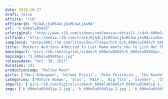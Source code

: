 ```yaml
---
date: 2018-10-27
draft: false
affsite: "r18"
afflinkr18: "NjA4LjEuMS4xLjAuMC4wLjAuMA"
url: "h_606mlw05045"
urloriginal: "http://www.r18.com/videos/vod/movies/detail/-/id=h_606mlw05045"
urlfinal: "http://media.r18.com/track/NjA4LjEuMS4xLjAuMC4wLjAuMA/videos/vod/movies/detail/-/id=h_606mlw05045"
samplevid: "awspv3001.r18.com/litevideo/freepv/h/h_6/h_606mlw5045/h_606mlw5045_dmb_w.mp4"
title: "Mothers And Sons Addicted To Lust Mama Wants You To Lick Her Throbbing Pussy! Destroy My Pussy With Your Big Hard Cock! 12 Ladies/4 Hours"
mainimgurl: "pics.r18.com/digital/video/h_606mlw05045/h_606mlw05045ps.jpg"
mainimgs: "h_606mlw05045ps.jpg"
releasedate: "Oct. 30, 2017"
duration: 241
productioncomp: "Mellow Moon"
girls: ['Mari Kikugawa', 'Hitomi Enjoji', 'Rika Fujishita', 'Iku Kondo\n(Ikumi Kondo)', 'Reiko Tono', 'Sayo Makino', 'Nami Isshiki', 'Kaede Tsutsumi', 'Shinobu Oishi', 'Ryoka Sumida']
categories: ['Mature Woman', 'Slut', 'MILF', 'Big Tits', 'Slender', 'Chubby', 'Relatives', 'Compilation', 'Over 4 Hours', 'Hi-Def']
imgurls: ['pics.r18.com/digital/video/h_606mlw05045/h_606mlw05045jp-1.jpg', 'pics.r18.com/digital/video/h_606mlw05045/h_606mlw05045jp-2.jpg', 'pics.r18.com/digital/video/h_606mlw05045/h_606mlw05045jp-3.jpg', 'pics.r18.com/digital/video/h_606mlw05045/h_606mlw05045jp-4.jpg', 'pics.r18.com/digital/video/h_606mlw05045/h_606mlw05045jp-5.jpg', 'pics.r18.com/digital/video/h_606mlw05045/h_606mlw05045jp-6.jpg', 'pics.r18.com/digital/video/h_606mlw05045/h_606mlw05045jp-7.jpg', 'pics.r18.com/digital/video/h_606mlw05045/h_606mlw05045jp-8.jpg', 'pics.r18.com/digital/video/h_606mlw05045/h_606mlw05045jp-9.jpg', 'pics.r18.com/digital/video/h_606mlw05045/h_606mlw05045jp-10.jpg', 'pics.r18.com/digital/video/h_606mlw05045/h_606mlw05045jp-11.jpg', 'pics.r18.com/digital/video/h_606mlw05045/h_606mlw05045jp-12.jpg', 'pics.r18.com/digital/video/h_606mlw05045/h_606mlw05045jp-13.jpg', 'pics.r18.com/digital/video/h_606mlw05045/h_606mlw05045jp-14.jpg', 'pics.r18.com/digital/video/h_606mlw05045/h_606mlw05045jp-15.jpg', 'pics.r18.com/digital/video/h_606mlw05045/h_606mlw05045jp-16.jpg', 'pics.r18.com/digital/video/h_606mlw05045/h_606mlw05045jp-17.jpg', 'pics.r18.com/digital/video/h_606mlw05045/h_606mlw05045jp-18.jpg', 'pics.r18.com/digital/video/h_606mlw05045/h_606mlw05045jp-19.jpg']
imgs: ['h_606mlw05045jp-1.jpg', 'h_606mlw05045jp-2.jpg', 'h_606mlw05045jp-3.jpg', 'h_606mlw05045jp-4.jpg', 'h_606mlw05045jp-5.jpg', 'h_606mlw05045jp-6.jpg', 'h_606mlw05045jp-7.jpg', 'h_606mlw05045jp-8.jpg', 'h_606mlw05045jp-9.jpg', 'h_606mlw05045jp-10.jpg', 'h_606mlw05045jp-11.jpg', 'h_606mlw05045jp-12.jpg', 'h_606mlw05045jp-13.jpg', 'h_606mlw05045jp-14.jpg', 'h_606mlw05045jp-15.jpg', 'h_606mlw05045jp-16.jpg', 'h_606mlw05045jp-17.jpg', 'h_606mlw05045jp-18.jpg', 'h_606mlw05045jp-19.jpg']
---
```

